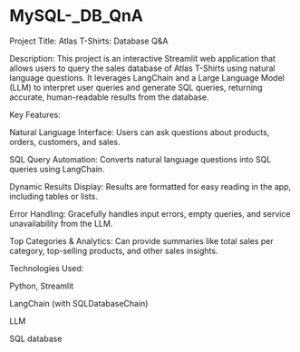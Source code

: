 # MySQL-_DB_QnA
Project Title: Atlas T-Shirts: Database Q&A

Description:
This project is an interactive Streamlit web application that allows users to query the sales database of Atlas T-Shirts using natural language questions. It leverages LangChain and a Large Language Model (LLM) to interpret user queries and generate SQL queries, returning accurate, human-readable results from the database.

Key Features:

Natural Language Interface: Users can ask questions about products, orders, customers, and sales.

SQL Query Automation: Converts natural language questions into SQL queries using LangChain.

Dynamic Results Display: Results are formatted for easy reading in the app, including tables or lists.

Error Handling: Gracefully handles input errors, empty queries, and service unavailability from the LLM.

Top Categories & Analytics: Can provide summaries like total sales per category, top-selling products, and other sales insights.

Technologies Used:

Python, Streamlit

LangChain (with SQLDatabaseChain)

LLM 

SQL database
